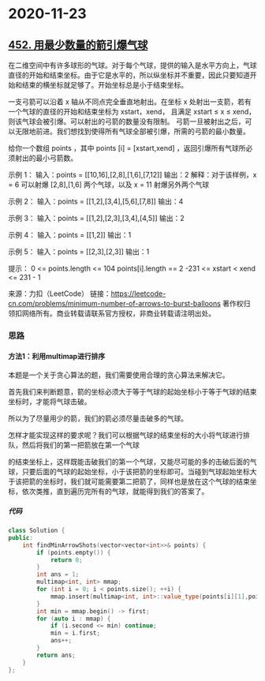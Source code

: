 # 2020-11-23

## [452. 用最少数量的箭引爆气球](https://leetcode-cn.com/problems/minimum-number-of-arrows-to-burst-balloons/)

在二维空间中有许多球形的气球。对于每个气球，提供的输入是水平方向上，气球直径的开始和结束坐标。由于它是水平的，所以纵坐标并不重要，因此只要知道开始和结束的横坐标就足够了。开始坐标总是小于结束坐标。

一支弓箭可以沿着 x 轴从不同点完全垂直地射出。在坐标 x 处射出一支箭，若有一个气球的直径的开始和结束坐标为 xstart，xend， 且满足  xstart ≤ x ≤ xend，则该气球会被引爆。可以射出的弓箭的数量没有限制。 弓箭一旦被射出之后，可以无限地前进。我们想找到使得所有气球全部被引爆，所需的弓箭的最小数量。

给你一个数组 points ，其中 points [i] = [xstart,xend] ，返回引爆所有气球所必须射出的最小弓箭数。

示例 1：
输入：points = [[10,16],[2,8],[1,6],[7,12]]
输出：2
解释：对于该样例，x = 6 可以射爆 [2,8],[1,6] 两个气球，以及 x = 11 射爆另外两个气球

示例 2：
输入：points = [[1,2],[3,4],[5,6],[7,8]]
输出：4

示例 3：
输入：points = [[1,2],[2,3],[3,4],[4,5]]
输出：2

示例 4：
输入：points = [[1,2]]
输出：1

示例 5：
输入：points = [[2,3],[2,3]]
输出：1

提示：
0 <= points.length <= 104
points[i].length == 2
-231 <= xstart < xend <= 231 - 1

来源：力扣（LeetCode）
链接：https://leetcode-cn.com/problems/minimum-number-of-arrows-to-burst-balloons
著作权归领扣网络所有。商业转载请联系官方授权，非商业转载请注明出处。

### 思路

#### 方法1：利用multimap进行排序

本题是一个关于贪心算法的题，我们需要使用合理的贪心算法来解决它。

首先我们来判断题意，箭的坐标必须大于等于气球的起始坐标小于等于气球的结束坐标时，才能将气球击破。

所以为了尽量用少的箭，我们的箭必须尽量击破多的气球。

怎样才能实现这样的要求呢？我们可以根据气球的结束坐标的大小将气球进行排队，然后将我们的第一把箭放在第一个气球

的结束坐标上，这样既能击破我们的第一个气球，又能尽可能的多的击破后面的气球，只要后面的气球的起始坐标，小于该把箭的坐标即可。当碰到气球起始坐标大于该把箭的坐标时，我们就可能需要第二把箭了，同样也是放在这个气球的结束坐标，依次类推，直到遍历完所有的气球，就能得到我们的答案了。



##### 代码

```cpp
class Solution {
public:
    int findMinArrowShots(vector<vector<int>>& points) {
        if (points.empty()) {
            return 0;
        }
        int ans = 1;
        multimap<int, int> mmap;
        for (int i = 0; i < points.size(); ++i) {
            mmap.insert(multimap<int, int>::value_type(points[i][1],points[i][0]));
        }
        int min = mmap.begin() -> first;
        for (auto i : mmap) {
            if (i.second <= min) continue;
            min = i.first;
            ans++;
        }
        return ans;
    }
};
```

